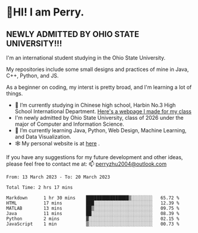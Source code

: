 # 🌄HI! I am Perry. <br> #
## NEWLY ADMITTED BY OHIO STATE UNIVERSITY!!! ##  
I'm an international student studying in the Ohio State University. <br>

My repositories include some small designs and practices of mine in Java, C++, Python, and JS. <br>

As a beginner on coding, my interst is pretty broad, and I'm learning a lot of things. <br>
- 🔭 I’m currently studying in Chinese high school, Harbin No.3 High School International Department. [Here's a webpage I made for my class](https://perry2004.github.io/weirdos/)
- I'm newly admitted by Ohio State University, class of 2026 under the major of Computer and Information Science. 
- 🌱 I’m currently learning Java, Python, Web Design, Machine Learning, and Data Visualization. 
- 🕸️ My personal website is at <a href="https://zhu-yp.cn">here</a> .  

If you have any suggestions for my future development and other ideas, please feel free to contact me at: 📫 [perryzhu2004@outlook.com](mailto:perryzhu2004@outlook.com)

<!--START_SECTION:waka-->

```text
From: 13 March 2023 - To: 20 March 2023

Total Time: 2 hrs 17 mins

Markdown      1 hr 30 mins    ████████████████▒░░░░░░░░   65.72 %
HTML          17 mins         ███░░░░░░░░░░░░░░░░░░░░░░   12.39 %
MATLAB        13 mins         ██▒░░░░░░░░░░░░░░░░░░░░░░   09.75 %
Java          11 mins         ██░░░░░░░░░░░░░░░░░░░░░░░   08.39 %
Python        2 mins          ▓░░░░░░░░░░░░░░░░░░░░░░░░   02.15 %
JavaScript    1 min           ▒░░░░░░░░░░░░░░░░░░░░░░░░   00.73 %
```

<!--END_SECTION:waka-->